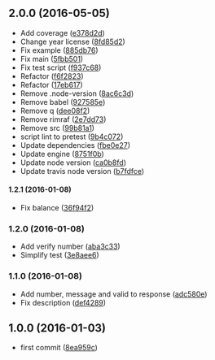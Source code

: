## 2.0.0 (2016-05-05)

* Add coverage ([e378d2d](https://github.com/lgaticaq/bip/commit/e378d2d))
* Change year license ([8fd85d2](https://github.com/lgaticaq/bip/commit/8fd85d2))
* Fix example ([885db76](https://github.com/lgaticaq/bip/commit/885db76))
* Fix main ([5fbb501](https://github.com/lgaticaq/bip/commit/5fbb501))
* Fix test script ([f937c68](https://github.com/lgaticaq/bip/commit/f937c68))
* Refactor ([f6f2823](https://github.com/lgaticaq/bip/commit/f6f2823))
* Refactor ([17eb617](https://github.com/lgaticaq/bip/commit/17eb617))
* Remove .node-version ([8ac6c3d](https://github.com/lgaticaq/bip/commit/8ac6c3d))
* Remove babel ([927585e](https://github.com/lgaticaq/bip/commit/927585e))
* Remove q ([dee08f2](https://github.com/lgaticaq/bip/commit/dee08f2))
* Remove rimraf ([2e7dd73](https://github.com/lgaticaq/bip/commit/2e7dd73))
* Remove src ([99b81a1](https://github.com/lgaticaq/bip/commit/99b81a1))
* script lint to pretest ([9b4c072](https://github.com/lgaticaq/bip/commit/9b4c072))
* Update dependencies ([fbe0e27](https://github.com/lgaticaq/bip/commit/fbe0e27))
* Update engine ([8751f0b](https://github.com/lgaticaq/bip/commit/8751f0b))
* Update node version ([ca0b8fd](https://github.com/lgaticaq/bip/commit/ca0b8fd))
* Update travis node version ([b7fdfce](https://github.com/lgaticaq/bip/commit/b7fdfce))

#### 1.2.1 (2016-01-08)

* Fix balance ([36f94f2](https://github.com/lgaticaq/bip/commit/36f94f2))

### 1.2.0 (2016-01-08)

* Add verify number ([aba3c33](https://github.com/lgaticaq/bip/commit/aba3c33))
* Simplify test ([3e8aee6](https://github.com/lgaticaq/bip/commit/3e8aee6))

### 1.1.0 (2016-01-08)

* Add number, message and valid to response ([adc580e](https://github.com/lgaticaq/bip/commit/adc580e))
* Fix description ([def4289](https://github.com/lgaticaq/bip/commit/def4289))

## 1.0.0 (2016-01-03)

* first commit ([8ea959c](https://github.com/lgaticaq/bip/commit/8ea959c))
